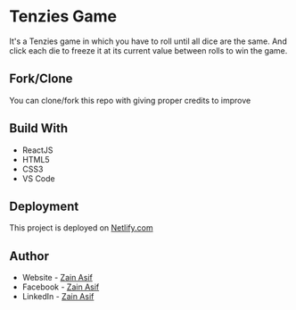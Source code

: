 # Tenzies Game

It's a Tenzies game in which you have to roll until all dice are the same. And click each die to freeze it at its current value between 
rolls to win the game.

## Fork/Clone

You can clone/fork this repo with giving proper credits to improve

## Build With

- ReactJS
- HTML5
- CSS3
- VS Code

## Deployment 

This project is deployed on [Netlify.com](https://www.google.com/url?sa=t&rct=j&q=&esrc=s&source=web&cd=&cad=rja&uact=8&ved=2ahUKEwjCxI2zqcD8AhVmcKQEHe72BjsQFnoECAoQAQ&url=https%3A%2F%2Fwww.netlify.com%2F&usg=AOvVaw3sXtvDCHEM_yMr7dqTH7xl)

## Author 

- Website - [Zain Asif](www.github.com/zainasif767)
- Facebook - [Zain Asif](https://www.facebook.com/S.Zain.Asif/)
- LinkedIn - [Zain Asif](https://www.linkedin.com/in/zain-asif-614337233)
